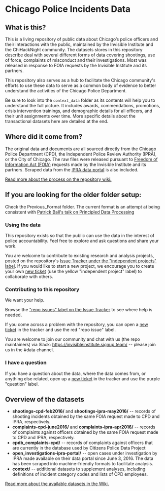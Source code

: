 # Chicago Police Incidents Data

## What is this?

This is a living repository of public data about Chicago’s police officers and their interactions with the public, maintained by the Invisible Institute and the ChiHackNight community. The datasets stores in this repository describe  deal with several different forms of data covering shootings, use of force, complaints of misconduct and their investigations. Most was released in response to FOIA requests by the Invisible Institute and its partners.

This repository also serves as a hub to facilitate the Chicago community's efforts to use these data to serve as a common body of evidence to better understand the activities of the Chicago Police Department.

Be sure to look into the `context_data` folder as its contents will help you to understand the full picture. It includes awards, commendations, promotions, crisis intervention trainings, and demographic details for all officers, and their unit assignments over time. More specific details about the transactional datasets here are detailed at the end.

## Where did it come from?

The original data and documents are all sourced directly from the Chicago Police Department (CPD), the Independent Police Review Authority (IPRA), or the City of Chicago. The raw files were released pursuant to [Freedom of Information Act (FOIA)](https://www.wikiwand.com/en/Freedom_of_Information_Act_(United_States)) requests made by the Invisible Institute and its partners. Scraped data from the [IPRA data portal](http://portal.iprachicago.org/) is also included.

[Read more about the process on the repository wiki.](https://github.com/invinst/chicago-police-data/wiki/Data-Sources)

## If you are looking for the older folder setup:

Check the Previous_Format folder. The current format is an attempt at being consistent with [Patrick Ball's talk on Principled Data Processing](https://youtube.com/watch?v=ZSunU9GQdcI)

### Using the data

This repository exists so that the public can use the data in the interest of police accountability. Feel free to explore and ask questions and share your work.

You are welcome to contribute to existing research and analysis projects, posted on the repository's [Issue Tracker under the "independent projects" label](https://github.com/invinst/shootings-data/issues?q=is%3Aopen+is%3Aissue+label%3A%22independent+project%22). If you would like to start a new project, we encourage you to create your own [new ticket](https://github.com/invinst/shootings-data/issues/new) (use the yellow "independent project" label) to collaborate with others.

### Contributing to this repository

We want your help.

Browse the ["repo issues" label on the Issue Tracker](https://github.com/invinst/shootings-data/issues?q=is%3Aopen+is%3Aissue+label%3A%22repo+issue%22) to see where help is needed.

If you come across a problem with the repository, you can open a [new ticket](https://github.com/invinst/shootings-data/issues/new) in the tracker and use the red "repo issue" label.

You are welcome to join our community and chat with us (the repo maintainers) via Slack: https://invisibleinstitute.signup.team/ -- please join us in the #data channel.

### I have a question

If you have a question about the data, where the data comes from, or anything else related, open up a [new ticket](https://github.com/invinst/shootings-data/issues/new) in the tracker and use the purple "question" label.

## Overview of the datasets

* **shootings-cpd-feb2016/** and **shootings-ipra-may2016/** -- records of shooting incidents obtained by the same FOIA request made to CPD and IPRA, respectively.
* **complaints-cpd-june2016/** and **complaints-ipra-apr2016/** -- records of complaints against officers obtained by the same FOIA request made to CPD and IPRA, respectively.
* **cpdb_complaints-cpd/** -- records of complaints against officers that are currently in the database used by Citizens Police Data Project
* **open_investigations-ipra-portal/** -- open cases under investigation by IPRA made available on their data portal since June 3, 2016. The data has been scraped into machine-friendly formats to facilitate analysis.
* **context/** -- additional datasets to supplement analyses, including definitions of incident category codes and lists of CPD employees.

[Read more about the available datasets in the Wiki.](https://github.com/invinst/shootings-data/wiki/Distinct-Datasets-Available)
